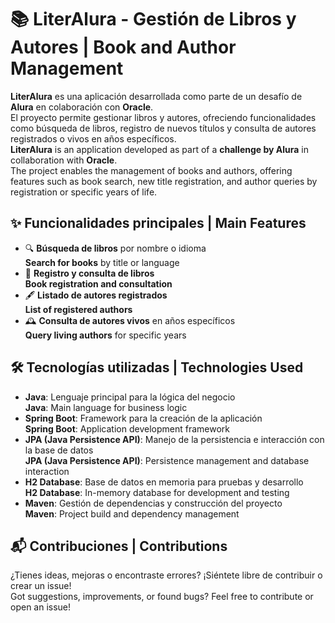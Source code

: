 # 📚 LiterAlura - Gestión de Libros y Autores | Book and Author Management

**LiterAlura** es una aplicación desarrollada como parte de un desafío de **Alura** en colaboración con **Oracle**.  
El proyecto permite gestionar libros y autores, ofreciendo funcionalidades como búsqueda de libros, registro de nuevos títulos y consulta de autores registrados o vivos en años específicos.  
**LiterAlura** is an application developed as part of a **challenge by Alura** in collaboration with **Oracle**.  
The project enables the management of books and authors, offering features such as book search, new title registration, and author queries by registration or specific years of life.

## ✨ Funcionalidades principales | Main Features

- 🔍 **Búsqueda de libros** por nombre o idioma  
  **Search for books** by title or language  
- 📖 **Registro y consulta de libros**  
  **Book registration and consultation**  
- 🖋️ **Listado de autores registrados**  
  **List of registered authors**  
- 🕰️ **Consulta de autores vivos** en años específicos  
  **Query living authors** for specific years  

## 🛠️ Tecnologías utilizadas | Technologies Used

- **Java**: Lenguaje principal para la lógica del negocio  
  **Java**: Main language for business logic  
- **Spring Boot**: Framework para la creación de la aplicación  
  **Spring Boot**: Application development framework  
- **JPA (Java Persistence API)**: Manejo de la persistencia e interacción con la base de datos  
  **JPA (Java Persistence API)**: Persistence management and database interaction  
- **H2 Database**: Base de datos en memoria para pruebas y desarrollo  
  **H2 Database**: In-memory database for development and testing  
- **Maven**: Gestión de dependencias y construcción del proyecto  
  **Maven**: Project build and dependency management  

## 📬 Contribuciones | Contributions

¿Tienes ideas, mejoras o encontraste errores? ¡Siéntete libre de contribuir o crear un issue!  
Got suggestions, improvements, or found bugs? Feel free to contribute or open an issue!
